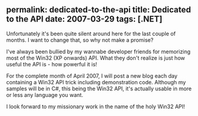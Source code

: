 permalink: dedicated-to-the-api
title: Dedicated to the API
date: 2007-03-29
tags: [.NET]
---
Unfortunately it's been quite silent around here for the last couple of months. I want to change that, so why not make a promise?

I've always been bullied by my wannabe developer friends for memorizing most of the Win32 (XP onwards) API. What they don't realize is just how useful the API is - how powerful it is!

For the complete month of April 2007, I will post a new blog each day containing a Win32 API trick including demonstration code. Although my samples will be in C#, this being the Win32 API, it's actually usable in more or less any language you want.

I look forward to my missionary work in the name of the holy Win32 API!
